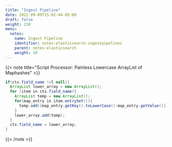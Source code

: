 ```yaml
---
title: "Ingest Pipeline"
date: 2022-09-09T15:02:44-05:00
draft: false
weight: 210
menu:
  notes:
    name: Ingest Pipeline
    identifier: notes-elasticsearch-ingestpipelines
    parent: notes-elasticsearch
    weight: 10
---
```





{{< note title="Script Processor: Painless Lowercase ArrayList of Maphashes" >}}

```java
if(ctx.field_name !=l null){
  ArrayList lower_array = new ArrayList();
  for (item in ctx.field_name){
    ArrayList temp = new ArrayList();
    for(map_entry in item.entrySet()){
      temp.add([map_entry.getKey().toLowerCase():map_entry.getValue()])
    }
    lower_array.add(temp);
  }
  ctx.field_name = lower_array;
}
```

{{< /note >}}
